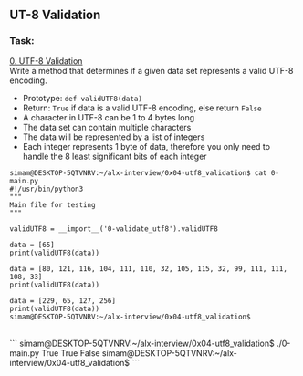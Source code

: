 ## UT-8 Validation
### Task:
[0. UTF-8 Validation](./0-validate_utf8.py) <br>
Write a method that determines if a given data set represents a valid UTF-8 encoding.

* Prototype: `def validUTF8(data)`
* Return: `True` if data is a valid UTF-8 encoding, else return `False`
* A character in UTF-8 can be 1 to 4 bytes long
* The data set can contain multiple characters
* The data will be represented by a list of integers
* Each integer represents 1 byte of data, therefore you only need to handle the 8 least significant bits of each integer <br>
```
simam@DESKTOP-5QTVNRV:~/alx-interview/0x04-utf8_validation$ cat 0-main.py
#!/usr/bin/python3
"""
Main file for testing
"""

validUTF8 = __import__('0-validate_utf8').validUTF8

data = [65]
print(validUTF8(data))

data = [80, 121, 116, 104, 111, 110, 32, 105, 115, 32, 99, 111, 111, 108, 33]
print(validUTF8(data))

data = [229, 65, 127, 256]
print(validUTF8(data))
simam@DESKTOP-5QTVNRV:~/alx-interview/0x04-utf8_validation$
```
<br>
```
simam@DESKTOP-5QTVNRV:~/alx-interview/0x04-utf8_validation$ ./0-main.py
True
True
False
simam@DESKTOP-5QTVNRV:~/alx-interview/0x04-utf8_validation$
```
